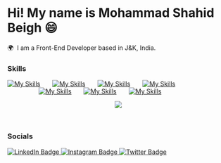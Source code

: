 Hi! My name is Mohammad Shahid Beigh 😄
========================================================================================================================================

🌍  I am a Front-End Developer based in J&K, India.
<br/>

### Skills

[![My Skills](https://skillicons.dev/icons?i=html,css)](https://skillicons.dev) &nbsp;&nbsp;&nbsp;&nbsp;&nbsp; [![My Skills](https://skillicons.dev/icons?i=js,ts)](https://skillicons.dev) &nbsp;&nbsp;&nbsp;&nbsp;&nbsp; [![My Skills](https://skillicons.dev/icons?i=react,rxjs,redux)](https://skillicons.dev) &nbsp;&nbsp;&nbsp;&nbsp;&nbsp; [![My Skills](https://skillicons.dev/icons?i=next,remix)](https://skillicons.dev) &nbsp;&nbsp;&nbsp;&nbsp;&nbsp;  &nbsp;&nbsp;&nbsp;&nbsp;&nbsp;  &nbsp;&nbsp;&nbsp;&nbsp;&nbsp; &nbsp;&nbsp;&nbsp;&nbsp;&nbsp; &nbsp;&nbsp;&nbsp;&nbsp;&nbsp; &nbsp;&nbsp;&nbsp;&nbsp;&nbsp; &nbsp;&nbsp;&nbsp;&nbsp;&nbsp; &nbsp;&nbsp;&nbsp;&nbsp;&nbsp; [![My Skills](https://skillicons.dev/icons?i=tailwind,scss)](https://skillicons.dev) &nbsp;&nbsp;&nbsp;&nbsp;&nbsp; [![My Skills](https://skillicons.dev/icons?i=materialui,threejs)](https://skillicons.dev)  &nbsp;&nbsp;&nbsp;&nbsp;&nbsp; [![My Skills](https://skillicons.dev/icons?i=apollo,gatsby,astro)](https://skillicons.dev)
<p align="center">
  <a href="https://skillicons.dev">
    <img src="https://skillicons.dev/icons?i=git,github,netlify,vercel" />
  </a>
</p>
<br/>

### Socials

<div id="badges">
  <a href="https://www.linkedin.com/in/mohammad-shahid-beigh/">
    <img src="https://img.shields.io/badge/LinkedIn-blue?style=for-the-badge&logo=linkedin&logoColor=white" alt="LinkedIn Badge"/>
  </a>
  <a href="https://www.instagram.com/shahidmajeed_?igsh=dzVjMWozN3VheGQ2">
    <img src="https://img.shields.io/badge/Instagram-darkred?style=for-the-badge&logo=instagram&logoColor=white" alt="Instagram Badge"/>
  </a>
  <a href="https://x.com/ShahidM29040975?t=yHwKObUdCDXJX2NYeSJ4eA&s=08">
    <img src="https://img.shields.io/badge/Twitter-blue?style=for-the-badge&logo=twitter&logoColor=white" alt="Twitter Badge"/>
  </a>
</div>

